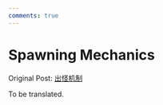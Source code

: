 ```yaml
---
comments: true
---
```


# Spawning Mechanics

Original Post: [出怪机制](https://wiki.pvz1.com/doku.php?id=%E6%8A%80%E6%9C%AF:%E5%87%BA%E6%80%AA%E6%9C%BA%E5%88%B6)

To be translated.